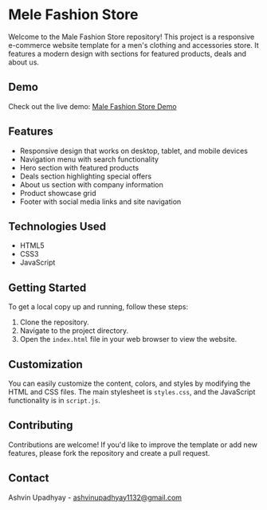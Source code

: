 # Mele Fashion Store

Welcome to the Male Fashion Store repository! This project is a responsive e-commerce website template for a men's clothing and accessories store. It features a modern design with sections for featured products, deals and about us.

## Demo

Check out the live demo: [Male Fashion Store Demo](https://ashvinupadhyay1132.github.io/Mans-Fashion-Store/)

## Features

- Responsive design that works on desktop, tablet, and mobile devices
- Navigation menu with search functionality
- Hero section with featured products
- Deals section highlighting special offers
- About us section with company information
- Product showcase grid
- Footer with social media links and site navigation

## Technologies Used

- HTML5
- CSS3
- JavaScript

## Getting Started

To get a local copy up and running, follow these steps:

1. Clone the repository.
2. Navigate to the project directory.
3. Open the `index.html` file in your web browser to view the website.

## Customization

You can easily customize the content, colors, and styles by modifying the HTML and CSS files. The main stylesheet is `styles.css`, and the JavaScript functionality is in `script.js`.

## Contributing

Contributions are welcome! If you'd like to improve the template or add new features, please fork the repository and create a pull request.

## Contact

Ashvin Upadhyay - ashvinupadhyay1132@gmail.com


